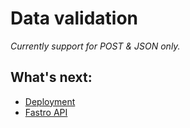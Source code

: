 # Data validation
*Currently support for POST & JSON only.*


## What's next:
- [Deployment](deployment.md)
- [Fastro API](api.md)